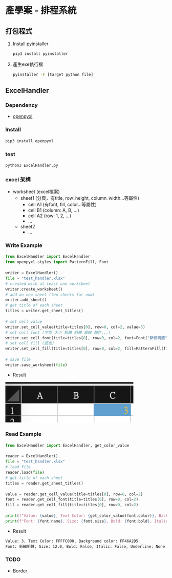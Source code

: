 # 產學案 - 排程系統

## 打包程式

1. Install pyinstaller

    ``` sh
    pip3 install pyinstaller
    ```

2. 產生exe執行檔

    ``` sh
    pyinstaller -F [target python file]
    ```

## ExcelHandler

### Dependency

- [openpyxl](https://openpyxl.readthedocs.io/en/stable/)

### Install

``` sh
pip3 install openpyxl
```

### test

``` sh
python3 ExcelHandler.py
```

### excel 架構

- worksheet (excel檔案)
  - sheet1 (分頁，有title, row_height, column_width...等屬性)
    - cell A1 (有font, fill, color...等屬性)
    - cell B1 (column: A, B, ...)
    - cell A2 (row: 1, 2, ...)
    - ...
  - sheet2
    - ...

### Write Example

``` python
from ExcelHandler import ExcelHandler
from openpyxl.styles import PatternFill, Font

writer = ExcelHandler()
file = "test_handler.xlsx"
# created with at least one worksheet
writer.create_worksheet()
# add an new sheet (two sheets for now)
writer.add_sheet()
# get title of each sheet
titles = writer.get_sheet_titles()

# set cell value
writer.set_cell_value(title=titles[0], row=0, col=2, value=3)  
# set cell font (字型 大小 粗體 斜體 底線 顏色...)
writer.set_cell_font(title=titles[0], row=0, col=2, font=Font("新細明體", sz=12, bold=False, italic=False, underline=None, color='FFFFC000'))
# set cell fill (底色)
writer.set_cell_fill(title=titles[0], row=0, col=2, fill=PatternFill(fill_type="solid", fgColor="FF46A2D5"))

# save file
writer.save_worksheet(file)
```

- Result

<img src="images/example.png" alt="result" width="400"/>

### Read Example

``` python
from ExcelHandler import ExcelHandler, get_color_value

reader = ExcelHandler()
file = "test_handler.xlsx"
# load file
reader.load(file)
# get title of each sheet
titles = reader.get_sheet_titles()

value = reader.get_cell_value(title=titles[0], row=0, col=2)
font = reader.get_cell_font(title=titles[0], row=0, col=2)
fill = reader.get_cell_fill(title=titles[0], row=0, col=2)

print(f"Value: {value}, Text Color: {get_color_value(font.color)}, Background color: {get_color_value(fill.fgColor)}")
print(f"Font: {font.name}, Size: {font.size}, Bold: {font.bold}, Italic: {font.italic}, Underline: {font.underline}")
```

- Result

``` sh
Value: 3, Text Color: FFFFC000, Background color: FF46A2D5
Font: 新細明體, Size: 12.0, Bold: False, Italic: False, Underline: None
```

### TODO

- Border
